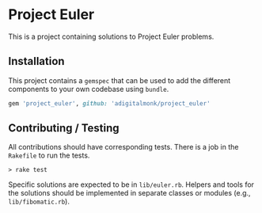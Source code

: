 # Project Euler

This is a project containing solutions to Project Euler problems.

## Installation

This project contains a `gemspec` that can be used to add the different
components to your own codebase using `bundle`.

```gemspec
gem 'project_euler', github: 'adigitalmonk/project_euler'
```

## Contributing / Testing

All contributions should have corresponding tests. There is a job in the
`Rakefile` to run the tests.

```
> rake test
```

Specific solutions are expected to be in `lib/euler.rb`. Helpers and tools for
the solutions should be implemented in separate classes or modules (e.g.,
`lib/fibomatic.rb`).
